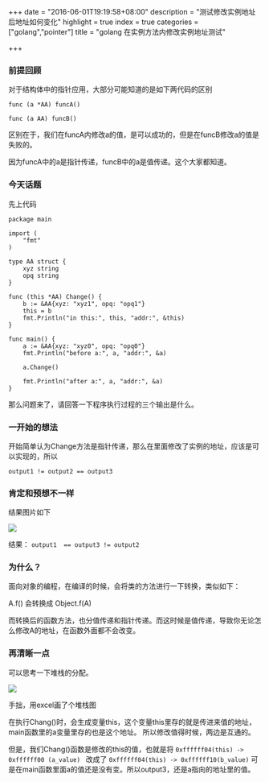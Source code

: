 +++
date = "2016-06-01T19:19:58+08:00"
description = "测试修改实例地址后地址如何变化"
highlight = true
index = true
categories = ["golang","pointer"]
title = "golang 在实例方法内修改实例地址测试"

+++

### 前提回顾

对于结构体中的指针应用，大部分可能知道的是如下两代码的区别

`func (a *AA) funcA()`

`func (a AA) funcB()`

区别在于，我们在funcA内修改a的值，是可以成功的，但是在funcB修改a的值是失败的。

因为funcA中的a是指针传递，funcB中的a是值传递。这个大家都知道。

### 今天话题

先上代码
```
package main

import (
	"fmt"
)

type AA struct {
	xyz string
	opq string
}

func (this *AA) Change() {
	b := &AA{xyz: "xyz1", opq: "opq1"}
	this = b
	fmt.Println("in this:", this, "addr:", &this)
}

func main() {
	a := &AA{xyz: "xyz0", opq: "opq0"}
	fmt.Println("before a:", a, "addr:", &a)

	a.Change()

	fmt.Println("after a:", a, "addr:", &a)
}

```

那么问题来了，请回答一下程序执行过程的三个输出是什么。

### 一开始的想法

开始简单认为Change方法是指针传递，那么在里面修改了实例的地址，应该是可以实现的，所以 

`output1 != output2 == output3`

### 肯定和预想不一样

结果图片如下

![ ](/img/chang_addr.png)

结果： `output1  == output3 != output2`


### 为什么？

面向对象的编程，在编译的时候，会将类的方法进行一下转换，类似如下：

A.f() 会转换成 Object.f(A)

而转换后的函数方法，也分值传递和指针传递。而这时候是值传递，导致你无论怎么修改A的地址，在函数外面都不会改变。

### 再清晰一点

可以思考一下堆栈的分配。

![ ](/img/chang_addr_pic1.png)

手拙，用excel画了个堆栈图

在执行Chang()时，会生成变量this，这个变量this里存的就是传进来值的地址，main函数里的a变量里存的也是这个地址。
所以修改值得时候，两边是互通的。

但是，我们Chang()函数是修改的this的值，也就是将 `0xffffff04(this) -> 0xffffff00 (a_value) ` 改成了 `0xffffff04(this) -> 0xffffff10(b_value)`  可是在main函数里面a的值还是没有变。所以output3，还是a指向的地址里的值。






